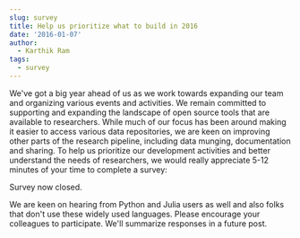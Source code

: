 ```yaml
---
slug: survey
title: Help us prioritize what to build in 2016
date: '2016-01-07'
author:
  - Karthik Ram
tags:
  - survey
---
```


We've got a big year ahead of us as we work towards expanding our team and organizing various events and activities. We remain committed to supporting and expanding the landscape of open source tools that are available to researchers. While much of our focus has been around making it easier to access various data repositories, we are keen on improving other parts of the research pipeline, including data munging, documentation and sharing. To help us prioritize our development activities and better understand the needs of researchers, we would really appreciate 5-12 minutes of your time to complete a survey:

Survey now closed.

We are keen on hearing from Python and Julia users as well and also folks that don't use these widely used languages. Please encourage your colleagues to participate. We'll summarize responses in a future post.
